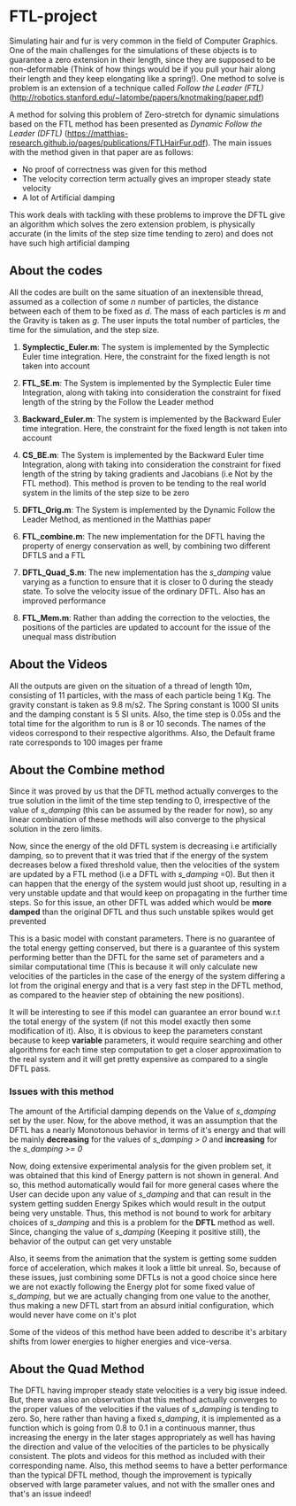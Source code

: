 # FTL-project

Simulating hair and fur is very common in the field of Computer Graphics. One of the main challenges for the simulations of these objects is to guarantee a zero extension in their length, since they are supposed to be non-deformable (Think of how things would be if you pull your hair along their length and they keep elongating like a spring!). One method to solve is problem is an extension of a technique called *Follow the Leader (FTL)* (http://robotics.stanford.edu/~latombe/papers/knotmaking/paper.pdf)

A method for solving this problem of Zero-stretch for dynamic simulations based on the FTL method has been presented as *Dynamic Follow the Leader (DFTL)* (https://matthias-research.github.io/pages/publications/FTLHairFur.pdf). The main issues with the method given in that paper are as follows:

  - No proof of correctness was given for this method
  - The velocity correction term actually gives an improper steady state velocity
  - A lot of Artificial damping
  
This work deals with tackling with these problems to improve the DFTL give an algorithm which solves the zero extension problem, is physically accurate (in the limits of the step size time tending to zero) and does not have such high artificial damping

## About the codes

All the codes are built on the same situation of an inextensible thread, assumed as a collection of some *n* number of particles, the distance between each of them to be fixed as *d*. The mass of each particles is *m* and the Gravity is taken as *g*. The user inputs the total number of particles, the time for the simulation, and the step size.

1. **Symplectic_Euler.m**: The system is implemented by the Symplectic Euler time integration. Here, the constraint for the fixed length is not taken into account

2. **FTL_SE.m**: The System is implemented by the Symplectic Euler time Integration, along with taking into consideration the constraint for fixed length of the string by the Follow the Leader method

3. **Backward_Euler.m**: The system is implemented by the Backward Euler time integration. Here, the constraint for the fixed length is not taken into account

4. **CS_BE.m**: The System is implemented by the Backward Euler time Integration, along with taking into consideration the constraint for fixed length of the string by taking gradients and Jacobians (i.e Not by the FTL method). This method is proven to be tending to the real world system in the limits of the step size to be zero

5. **DFTL_Orig.m**: The System is implemented by the Dynamic Follow the Leader Method, as mentioned in the Matthias paper

6. **FTL_combine.m**: The new implementation for the DFTL having the property of energy conservation as well, by combining two different DFTLS and a FTL

7. **DFTL_Quad_S.m**: The new implementation has the *s_damping* value varying as a function to ensure that it is closer to 0 during the steady state. To solve the velocity issue of the ordinary DFTL. Also has an improved performance

8. **FTL_Mem.m**: Rather than adding the correction to the velocties, the positions of the particles are updated to account for the issue of the unequal mass distribution

## About the Videos

All the outputs are given on the situation of a thread of length 10m, consisting of 11 particles, with the mass of each particle being 1 Kg. The gravity constant is taken as 9.8 m/s2. The Spring constant is 1000 SI units and the damping constant is 5 SI units. Also, the time step is 0.05s and the total time for the algorithm to run is 8 or 10 seconds. The names of the videos correspond to their respective algorithms. Also, the Default frame rate corresponds to 100 images per frame

## About the Combine method 

Since it was proved by us that the DFTL method actually converges to the true solution in the limit of the time step tending to 0, irrespective of the value of *s_damping* (this can be assumed by the reader for now), so any linear combination of these methods will also converge to the physical solution in the zero limits.

Now, since the energy of the old DFTL system is decreasing i.e artificially damping, so to prevent that it was tried that if the energy of the system decreases below a fixed threshold value, then the velocities of the system are updated by a FTL method (i.e a DFTL with *s_damping* =0). But then it can happen that the energy of the system would just shoot up, resulting in a very unstable update and that would keep on propagating in the further time steps. So for this issue, an other DFTL was added which would be **more damped** than the original DFTL and thus such unstable spikes would get prevented

This is a basic model with constant parameters. There is no guarantee of the total energy getting conserved, but there is a guarantee of this system performing better than the DFTL for the same set of parameters and a similar computational time (This is because it will only calculate new velocities of the particles in the case of the energy of the system differing a lot from the original energy and that is a very fast step in the DFTL method, as compared to the heavier step of obtaining the new positions). 

It will be interesting to see if this model can guarantee an error bound w.r.t the total energy of the system (if not this model exactly then some modification of it). Also, it is obvious to keep the parameters constant because to keep **variable** parameters, it would require searching and other algorithms for each time step computation to get a closer approximation to the real system and it will get pretty expensive as compared to a single DFTL pass. 

### Issues with this method
  
The amount of the Artificial damping depends on the Value of *s_damping* set by the user. Now, for the above method, it was an assumption that the DFTL has a nearly Monotonous behavior in terms of it's energy and that will be mainly **decreasing** for the values of *s_damping > 0* and **increasing** for the *s_damping >= 0*

Now, doing extensive experimental analysis for the given problem set, it was obtained that this kind of Energy pattern is not shown in general. And so, this method automatically would fail for more general cases where the User can decide upon any value of *s_damping* and that can result in the system getting sudden Energy Spikes which would result in the output being very unstable. Thus, this method is not bound to work for arbitary choices of *s_damping* and this is a problem for the **DFTL** method as well. Since, changing the value of *s_damping* (Keeping it positive still), the behavior of the output can get very unstable

Also, it seems from the animation that the system is getting some sudden force of acceleration, which makes it look a little bit unreal. So, because of these issues, just combining some DFTLs is not a good choice since here we are not exactly following the Energy plot for some fixed value of *s_damping*, but we are actually changing from one value to the another, thus making a new DFTL start from an absurd initial configuration, which would never have come on it's plot

Some of the videos of this method have been added to describe it's arbitary shifts from lower energies to higher energies and vice-versa. 

<!---
## Some issues with DFTL
--->

<!---
An important issue with the method of DFTL is that that it saturates to the veloities of all of it's particles to be in the Vertically Downward direction and that makes the Particles move downwards and get corrected by the DFTL method subsequently. And so there is no overall movements of the particles, but their velocities are not correctly updated by the DFTL and so the system will be saturated to a state of the Horizontal velocities to be in the range of **e-14**, whlie the Verticle velocities will be in the order of **10 - 100**. So, the correct update for the DFTL velocities requires a correct selection for the value of *s_damping*
--->

<!---
The MATLAB plots for the Energies of the FTL methods and the comparision plot for the DFTL energies are attached in this folder (Inaccurate to some extent due to the velocity error in the DFTL method but still can give a general overview of the change of the Energies). Also a sample excel file for the velocities of the particles during the course of the simulation has also been included in the folder. You can have a look at it's final values to see how the Y-component of the velocities of the particles never attains a 0 value. The corresponding energy plot is also included. But also, it we keep the value of *s_damping* to be very small, then during convergence, this vertical component of velocities of the particles tends to zero during the steady state
--->

<!---
Thus, there is a tradeoff for the DFTL now. Either take the value of **s_damping -> 1** and get a stable behavior (But with large damping and an inaccurate calculation of velocity) OR take the value of **s_damping -> 0** and get a nearly unstable behavior (But with an accurate calculation of the velocities i.e. all the components of the particle velocities will tend to 0 during the steady-state as expected)
--->

## About the Quad Method

The DFTL having improper steady state velocities is a very big issue indeed. But, there was also an observation that this method actually converges to the proper values of the velocities if the values of *s_damping* is tending to zero. So, here rather than having a fixed *s_damping*, it is implemented as a function which is going from 0.8 to 0.1 in a continuous manner, thus increasing the energy in the later stages appropriately as well has having the direction and value of the velocities of the particles to be physically consistent. The plots and videos for this method as included with their corresponding name. Also, this method seems to have a better performance than the typical DFTL method, though the improvement is typically observed with large parameter values, and not with the smaller ones and that's an issue indeed!



